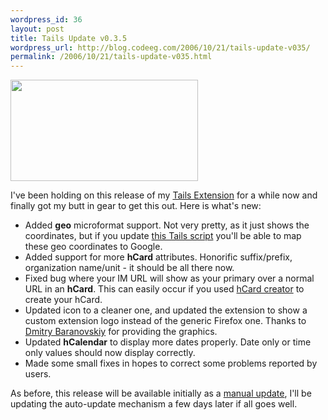 ```yaml
--- 
wordpress_id: 36
layout: post
title: Tails Update v0.3.5
wordpress_url: http://blog.codeeg.com/2006/10/21/tails-update-v035/
permalink: /2006/10/21/tails-update-v035.html
---
```

<span style="color:#0000ee;text-decoration:underline;"><a href="/images/wp/tails_geo_support.png"><img class="alignnone size-medium wp-image-119" src="/images/wp/tails_geo_support.png" alt="" width="300" height="162" /></a></span>

I've been holding on this release of my <a title="Tails Extension" href="http://blog.codeeg.com/tails-firefox-extension-03/">Tails Extension</a> for a while now and finally got my butt in gear to get this out.  Here is what's new:
<ul>
	<li>Added <strong>geo</strong> microformat support.  Not very pretty, as it just shows the coordinates, but if you update <a title="Map with Google Tails script." href="http://codeeg.com/tails/scripts/googlemap.tails.js">this Tails script</a> you'll be able to map these geo coordinates to Google.</li>
	<li>Added support for more <strong>hCard</strong> attributes.  Honorific suffix/prefix, organization name/unit - it should be all there now.</li>
	<li>Fixed bug where your IM URL will show as your primary over a normal URL in an <strong>hCard</strong>.  This can easily occur if you used <a title="hCard Creator" href="http://microformats.org/code/hcard/creator">hCard creator</a> to create your hCard.</li>
	<li>Updated icon to a cleaner one, and updated the extension to show a custom extension logo instead of the generic Firefox one.  Thanks to <a title="Dmitry Baranovskiyâ€™s Blog" href="http://dmitry.baranovskiy.com/">Dmitry Baranovskiy</a> for providing the graphics.</li>
	<li>Updated <strong>hCalendar</strong> to display more dates properly.  Date only or time only values should now display correctly.</li>
	<li>Made some small fixes in hopes to correct some problems reported by users.</li>
</ul>
As before, this release will be available initially as a <a title="Go here to download Tails" href="http://blog.codeeg.com/tails-firefox-extension-03/">manual update</a>, I'll be updating the auto-update mechanism a few days later if all goes well.
